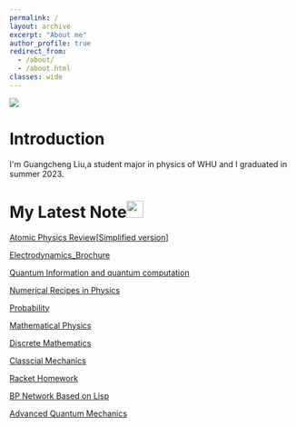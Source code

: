 ```yaml
---
permalink: /
layout: archive
excerpt: "About me"
author_profile: true
redirect_from: 
  - /about/
  - /about.html
classes: wide
---
```


<img src="/Homepage/images/banner.jpg">

# Introduction

I'm Guangcheng Liu,a student major in physics of WHU and I graduated in summer 2023.

# My Latest Note<img src="https://media.giphy.com/media/WUlplcMpOCEmTGBtBW/giphy.gif" width="30">

[Atomic Physics Review](https://github.com/ElonDormancy/Physics-Note/blob/master/Note/The_Review_of_Atomic_Physics.pdf)[[Simplified version](https://zhuanlan.zhihu.com/p/371286925)]

[Electrodynamics_Brochure](https://github.com/ElonDormancy/Physics-Note/blob/master/Note/Electrodynamics_Brochure.pdf)

[Quantum Information and quantum computation](https://github.com/ElonDormancy/Physics-Note/blob/master/Note/QIC/The_Note_of_QIC%20V4.pdf)

[Numerical Recipes in Physics](https://github.com/ElonDormancy/Physics-Note/blob/master/Note/Numerical_Recipes_in_Physics_Report.pdf)

[Probability](https://github.com/ElonDormancy/Physics-Note/blob/master/Note/Probability.pdf)

[Mathematical Physics](https://zhuanlan.zhihu.com/p/343110386)

[Discrete Mathematics](https://zhuanlan.zhihu.com/p/149468789)

[Classcial Mechanics](https://github.com/ElonDormancy/Physics-Note/blob/master/Note/ClasscialMechanicsReview.pdf)

[Racket Homework](https://github.com/ElonDormancy/Physics-Note/tree/master/Note/Racket%20Note)

[BP Network Based on Lisp](https://github.com/ElonDormancy/Physics-Note/blob/master/Note/Neuron_Networks.pdf)

[Advanced Quantum Mechanics](https://github.com/ElonDormancy/Physics-Note/blob/master/Note/AdvancedQuantumMechanicsReview.pdf)


